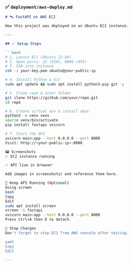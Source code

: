 ### ✅ `deployment/aws-deploy.md`

```markdown
# 🛰️ FastAPI on AWS EC2

How this project was deployed on an Ubuntu EC2 instance.

---

## ✅ Setup Steps

```bash
# 1. Launch EC2 (Ubuntu 22.04)
# 2. Open ports: 22 (SSH), 8000 (API)
# 3. SSH into instance
ssh -i your-key.pem ubuntu@your-public-ip

# 4. Install Python & Git
sudo apt update && sudo apt install python3-pip git -y

# 5. Clone repo & enter folder
git clone https://github.com/your/repo.git
cd repo

# 6. Create virtual env & install deps
python3 -m venv venv
source venv/bin/activate
pip install fastapi uvicorn

# 7. Start the API
uvicorn main:app --host 0.0.0.0 --port 8000
Visit: http://<your-public-ip>:8000

🖼️ Screenshots
✅ EC2 instance running

✅ API live in browser

Add images in screenshots/ and reference them here.

🔁 Keep API Running (Optional)
Using screen
bash
Copy
Edit
sudo apt install screen
screen -S fastapi
uvicorn main:app --host 0.0.0.0 --port 8000
Press Ctrl+A then D to detach.

🧼 Stop Charges
Don't forget to stop EC2 from AWS console after testing.

yaml
Copy
Edit

---
